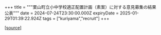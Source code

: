 +++
title = """栗山町立小中学校適正配置計画（素案）に対する意見募集の結果公表"""
date = 2024-07-24T23:30:00.000Z
expiryDate = 2025-01-29T01:39:22.924Z
tags = ["kuriyama","recruit"]
+++


[[source]](https://www.town.kuriyama.hokkaido.jp/site/mirai/27350.html)
